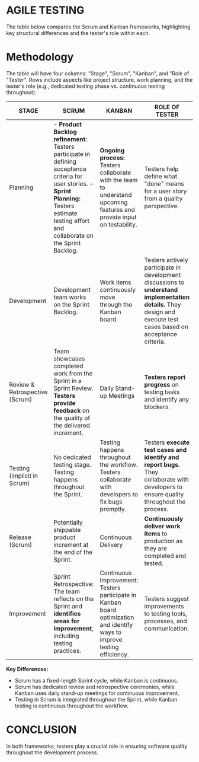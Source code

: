 # AGILE TESTING

The table below compares the Scrum and Kanban frameworks, highlighting key structural differences and the tester's role within each.

# Methodology

The table will have four columns: "Stage", "Scrum", "Kanban", and "Role of "Tester". Rows include aspects like project structure, work planning, and the tester's role (e.g., dedicated testing phase vs. continuous testing throughout).

| STAGE | SCRUM | KANBAN | ROLE OF TESTER |
|-------|------|-----|----|
| Planning | **- Product Backlog refinement:** Testers participate in defining acceptance criteria for user stories. **- Sprint Planning:** Testers estimate testing effort and collaborate on the Sprint Backlog. | **Ongoing process:** Testers collaborate with the team to understand upcoming features and provide input on testability. | Testers help define what "done" means for a user story from a quality perspective. |
| Development | Development team works on the Sprint Backlog. | Work items continuously move through the Kanban board. | Testers actively participate in development discussions to **understand implementation details.** They design and execute test cases based on acceptance criteria. |
| Review & Retrospective (Scrum) | Team showcases completed work from the Sprint in a Sprint Review. **Testers provide feedback** on the quality of the delivered increment. | Daily Stand-up Meetings | **Testers report progress** on testing tasks and identify any blockers. |
| Testing (implicit in Scrum) | No dedicated testing stage. Testing happens throughout the Sprint. | Testing happens throughout the workflow. Testers collaborate with developers to fix bugs promptly. | Testers **execute test cases and identify and report bugs.** They collaborate with developers to ensure quality throughout the process. |
| Release (Scrum) | Potentially shippable product increment at the end of the Sprint. | Continuous Delivery | **Continuously deliver work items** to production as they are completed and tested. |
| Improvement | Sprint Retrospective: The team reflects on the Sprint and **identifies areas for improvement**, including testing practices. | Continuous Improvement: Testers participate in Kanban board optimization and identify ways to improve testing efficiency. | Testers suggest improvements to testing tools, processes, and communication. |

**Key Differences:**

- Scrum has a fixed-length Sprint cycle, while Kanban is continuous.
- Scrum has dedicated review and retrospective ceremonies, while Kanban uses daily stand-up meetings for continuous improvement.
- Testing in Scrum is integrated throughout the Sprint, while Kanban testing is continuous throughout the workflow.

# CONCLUSION
In both frameworks, testers play a crucial role in ensuring software quality throughout the development process.
